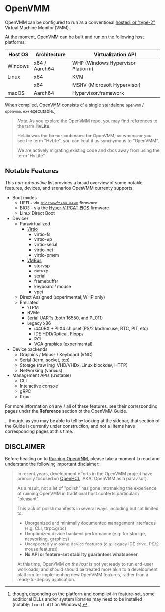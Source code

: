 # OpenVMM

OpenVMM can be configured to run as a conventional [hosted, or
"type-2"](https://en.wikipedia.org/wiki/Hypervisor#Classification) Virtual
Machine Monitor (VMM).

At the moment, OpenVMM can be built and run on the following host platforms:

| Host OS | Architecture  | Virtualization API                |
| ------- | ------------- | --------------------------------- |
| Windows | x64 / Aarch64 | WHP (Windows Hypervisor Platform) |
| Linux   | x64           | KVM                               |
|         | x64           | MSHV (Microsoft Hypervisor)       |
| macOS   | Aarch64       | Hypervisor.framework              |

When compiled, OpenVMM consists of a single standalone `openvmm` / `openvmm.exe`
executable.[^dlls]

> _Note:_ As you explore the OpenVMM repo, you may find references to the
> term **HvLite**.
>
> HvLite was the former codename for OpenVMM, so whenever you see the term
> "HvLite", you can treat it as synonymous to "OpenVMM".
>
> We are actively migrating existing code and docs away from using the term
> "HvLite".

## Notable Features

This *non-exhaustive* list provides a broad overview of some notable features,
devices, and scenarios OpenVMM currently supports.

- Boot modes
    - UEFI - via [`microsoft/mu_msvm`](https://github.com/microsoft/mu_msvm) firmware
    - BIOS - via the [Hyper-V PCAT BIOS](../reference/devices/firmware/pcat_bios.md) firmware
    - Linux Direct Boot
- Devices
  - Paravirtualized
    - [Virtio](https://wiki.osdev.org/Virtio)
      - virtio-fs
      - virtio-9p
      - virtio-serial
      - virtio-net
      - virtio-pmem
    - [VMBus](https://docs.kernel.org/virt/hyperv/vmbus.html)
      - storvsp
      - netvsp
      - serial
      - framebuffer
      - keyboard / mouse
      - vpci
  - Direct Assigned (experimental, WHP only)
  - Emulated
    - vTPM
    - NVMe
    - Serial UARTs (both 16550, and PL011)
    - Legacy x86
      - i440BX + PIIX4 chipset (PS/2 kbd/mouse, RTC, PIT, etc)
      - IDE HDD/Optical, Floppy
      - PCI
      - VGA graphics (experimental)
- Device backends
  - Graphics / Mouse / Keyboard (VNC)
  - Serial (term, socket, tcp)
  - Storage (raw img, VHD/VHDx, Linux blockdev, HTTP)
  - Networking (various)
- Management APIs (unstable)
  - CLI
  - Interactive console
  - gRPC
  - ttrpc

For more information on any / all of these features, see their corresponding
pages under the **Reference** section of the OpenVMM Guide.

...though, as you may be able to tell by looking at the sidebar, that section of
the Guide is currently under construction, and not all items have corresponding
pages at this time.

## DISCLAIMER

Before heading on to [Running OpenVMM](./openvmm/run.md), please take a moment
to read and understand the following important disclaimer:

> In recent years, development efforts in the OpenVMM project have primarily
> focused on [OpenHCL](./openhcl.md) (AKA: OpenVMM as a paravisor).
>
> As a result, not a lot of "polish" has gone into making the experience of
> running OpenVMM in traditional host contexts particularly "pleasant".
>
> This lack of polish manifests in several ways, including but not limited to:
>
> - Unorganized and minimally documented management interfaces (e.g: CLI, ttrpc/grpc)
> - Unoptimized device backend performance (e.g: for storage, networking, graphics)
> - Unexpectedly missing device features (e.g: legacy IDE drive, PS/2 mouse features)
> - **No API or feature-set stability guarantees whatsoever.**
>
> At this time, OpenVMM _on the host_ is not yet ready to run end-user
> workloads, and should should be treated more akin to a development platform
> for implementing new OpenVMM features, rather than a ready-to-deploy
> application.

[^dlls]: though, depending on the platform and compiled-in feature-set, some
    additional DLLs and/or system libraries may need to be installed (notably:
    `lxutil.dll` on Windows).
